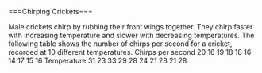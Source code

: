 ===Chirping Crickets===

Male crickets chirp by rubbing their front wings together. They chirp faster with increasing temperature and slower with decreasing temperatures. The following table shows the number of chirps per second for a cricket, recorded at 10 different temperatures.
Chirps per second 20 16 19 18 18 16 14 17 15 16
Temperature 31 23 33 29 28 24 21 28 21 28
